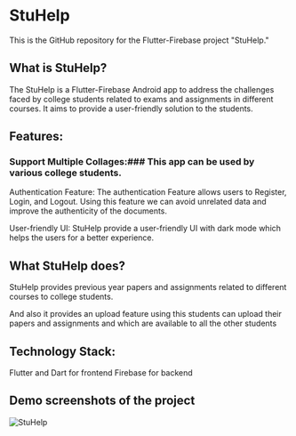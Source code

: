 # StuHelp
This is the GitHub repository for the Flutter-Firebase project "StuHelp."

## What is StuHelp?
The StuHelp is a Flutter-Firebase Android app to address the challenges faced by college students related to exams and assignments in
different courses. It aims to provide a user-friendly solution to the students.


## Features:
### Support Multiple Collages:### This app can be used by various college students.

Authentication Feature: The authentication Feature allows users to Register, Login, and Logout. Using this feature we can avoid unrelated data and improve the authenticity of the documents.

User-friendly UI: StuHelp provide a user-friendly UI with dark mode which helps the users for a better experience.

## What StuHelp does?
StuHelp provides previous year papers and assignments related to different courses to college students.

And also it provides an upload feature using this students can upload their papers and assignments and which are available to all the other students

## Technology Stack:
Flutter and Dart for frontend
Firebase for backend

## Demo screenshots of the project
![StuHelp](https://github.com/Ravindra-prajapat/StuHelp/assets/113177735/d9de2337-7113-4e89-b0db-6704d76ca70d)

